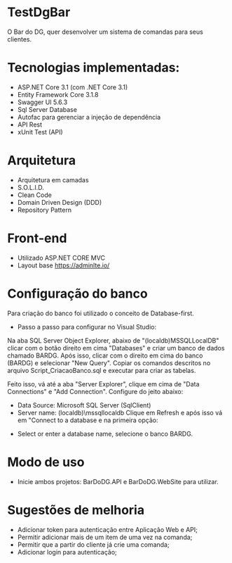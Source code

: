 # TestDgBar
O Bar do DG, quer desenvolver um sistema de comandas para seus clientes.

# Tecnologias implementadas:
- ASP.NET Core 3.1 (com .NET Core 3.1)
- Entity Framework Core 3.1.8
- Swagger UI 5.6.3
- Sql Server Database
- Autofac para gerenciar a injeção de dependência
- API Rest
- xUnit Test (API)

# Arquitetura
- Arquitetura em camadas
- S.O.L.I.D.
- Clean Code
- Domain Driven Design (DDD)
- Repository Pattern

# Front-end
- Utilizado ASP.NET CORE MVC
- Layout base https://adminlte.io/

# Configuração do banco
Para criação do banco foi utilizado o conceito de Database-first.
- Passo a passo para configurar no Visual Studio:

Na aba SQL Server Object Explorer, abaixo de "(localdb)MSSQLLocalDB" clicar com o botão direito em cima "Databases" e criar um banco de dados chamado BARDG.
Após isso, clicar com o direito em cima do banco (BARDG) e selecionar "New Query".
Copiar os comandos descritos no arquivo Script_CriacaoBanco.sql e executar para criar as tabelas.

Feito isso, vá até a aba "Server Explorer", clique em cima de "Data Connections" e "Add Connection". Configure do jeito abaixo:
  * Data Source: Microsoft SQL Server (SqlClient)
  * Server name: (localdb)\mssqllocaldb
Clique em Refresh e após isso vá em "Connect to a database e na primeira opção:
- Select or enter a database name, selecione o banco BARDG.

# Modo de uso
- Inicie ambos projetos: BarDoDG.API e BarDoDG.WebSite para utilizar.

# Sugestões de melhoria
- Adicionar token para autenticação entre Aplicação Web e API;
- Permitir adicionar mais de um item de uma vez na comanda;
- Permitir que a partir do cliente já crie uma comanda;
- Adicionar login para autenticação;
